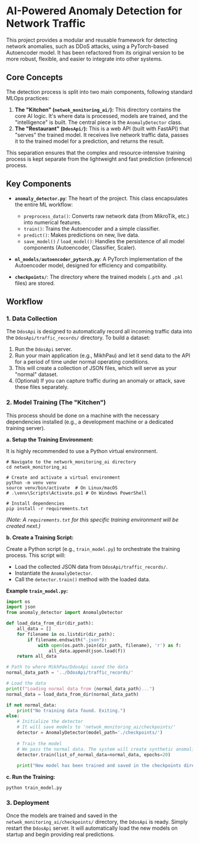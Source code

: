 # AI-Powered Anomaly Detection for Network Traffic

This project provides a modular and reusable framework for detecting network anomalies, such as DDoS attacks, using a PyTorch-based Autoencoder model. It has been refactored from its original version to be more robust, flexible, and easier to integrate into other systems.

## Core Concepts

The detection process is split into two main components, following standard MLOps practices:

1.  **The "Kitchen" (`netwok_monitoring_ai/`):** This directory contains the core AI logic. It's where data is processed, models are trained, and the "intelligence" is built. The central piece is the `AnomalyDetector` class.
2.  **The "Restaurant" (`DdosApi/`):** This is a web API (built with FastAPI) that "serves" the trained model. It receives live network traffic data, passes it to the trained model for a prediction, and returns the result.

This separation ensures that the complex and resource-intensive training process is kept separate from the lightweight and fast prediction (inference) process.

## Key Components

-   **`anomaly_detector.py`**: The heart of the project. This class encapsulates the entire ML workflow:
    -   `preprocess_data()`: Converts raw network data (from MikroTik, etc.) into numerical features.
    -   `train()`: Trains the Autoencoder and a simple classifier.
    -   `predict()`: Makes predictions on new, live data.
    -   `save_model()` / `load_model()`: Handles the persistence of all model components (Autoencoder, Classifier, Scaler).

-   **`ml_models/autoencoder_pytorch.py`**: A PyTorch implementation of the Autoencoder model, designed for efficiency and compatibility.

-   **`checkpoints/`**: The directory where the trained models (`.pth` and `.pkl` files) are stored.

## Workflow

### 1. Data Collection

The `DdosApi` is designed to automatically record all incoming traffic data into the `DdosApi/traffic_records/` directory. To build a dataset:

1.  Run the `DdosApi` server.
2.  Run your main application (e.g., MikhPau) and let it send data to the API for a period of time under normal operating conditions.
3.  This will create a collection of JSON files, which will serve as your "normal" dataset.
4.  (Optional) If you can capture traffic during an anomaly or attack, save these files separately.

### 2. Model Training (The "Kitchen")

This process should be done on a machine with the necessary dependencies installed (e.g., a development machine or a dedicated training server).

**a. Setup the Training Environment:**

It is highly recommended to use a Python virtual environment.

```shell
# Navigate to the network_monitoring_ai directory
cd netwok_monitoring_ai

# Create and activate a virtual environment
python -m venv venv
source venv/bin/activate  # On Linux/macOS
# .\venv\Scripts\Activate.ps1 # On Windows PowerShell

# Install dependencies
pip install -r requirements.txt 
```
*(Note: A `requirements.txt` for this specific training environment will be created next.)*

**b. Create a Training Script:**

Create a Python script (e.g., `train_model.py`) to orchestrate the training process. This script will:
-   Load the collected JSON data from `DdosApi/traffic_records/`.
-   Instantiate the `AnomalyDetector`.
-   Call the `detector.train()` method with the loaded data.

**Example `train_model.py`:**
```python
import os
import json
from anomaly_detector import AnomalyDetector

def load_data_from_dir(dir_path):
    all_data = []
    for filename in os.listdir(dir_path):
        if filename.endswith(".json"):
            with open(os.path.join(dir_path, filename), 'r') as f:
                all_data.append(json.load(f))
    return all_data

# Path to where MikhPau/DdosApi saved the data
normal_data_path = '../DdosApi/traffic_records/'

# Load the data
print(f"Loading normal data from {normal_data_path}...")
normal_data = load_data_from_dir(normal_data_path)

if not normal_data:
    print("No training data found. Exiting.")
else:
    # Initialize the detector
    # It will save models to 'netwok_monitoring_ai/checkpoints/'
    detector = AnomalyDetector(model_path='./checkpoints/')
    
    # Train the model
    # We pass the normal data. The system will create synthetic anomalies for training the classifier.
    detector.train(list_of_normal_data=normal_data, epochs=20)
    
    print("New model has been trained and saved in the checkpoints directory.")

```

**c. Run the Training:**
```shell
python train_model.py
```

### 3. Deployment

Once the models are trained and saved in the `netwok_monitoring_ai/checkpoints/` directory, the `DdosApi` is ready. Simply restart the `DdosApi` server. It will automatically load the new models on startup and begin providing real predictions.
